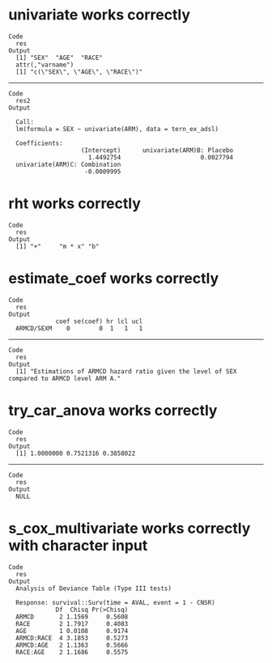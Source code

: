 # univariate works correctly

    Code
      res
    Output
      [1] "SEX"  "AGE"  "RACE"
      attr(,"varname")
      [1] "c(\"SEX\", \"AGE\", \"RACE\")"

---

    Code
      res2
    Output
      
      Call:
      lm(formula = SEX ~ univariate(ARM), data = tern_ex_adsl)
      
      Coefficients:
                        (Intercept)      univariate(ARM)B: Placebo  
                          1.4492754                      0.0027794  
      univariate(ARM)C: Combination  
                         -0.0009995  
      

# rht works correctly

    Code
      res
    Output
      [1] "+"     "m * x" "b"    

# estimate_coef works correctly

    Code
      res
    Output
                 coef se(coef) hr lcl ucl
      ARMCD/SEXM    0        0  1   1   1

---

    Code
      res
    Output
      [1] "Estimations of ARMCD hazard ratio given the level of SEX compared to ARMCD level ARM A."

# try_car_anova works correctly

    Code
      res
    Output
      [1] 1.0000000 0.7521316 0.3858022

---

    Code
      res
    Output
      NULL

# s_cox_multivariate works correctly with character input

    Code
      res
    Output
      Analysis of Deviance Table (Type III tests)
      
      Response: survival::Surv(time = AVAL, event = 1 - CNSR)
                 Df  Chisq Pr(>Chisq)
      ARMCD       2 1.1569     0.5608
      RACE        2 1.7917     0.4083
      AGE         1 0.0108     0.9174
      ARMCD:RACE  4 3.1853     0.5273
      ARMCD:AGE   2 1.1363     0.5666
      RACE:AGE    2 1.1686     0.5575

